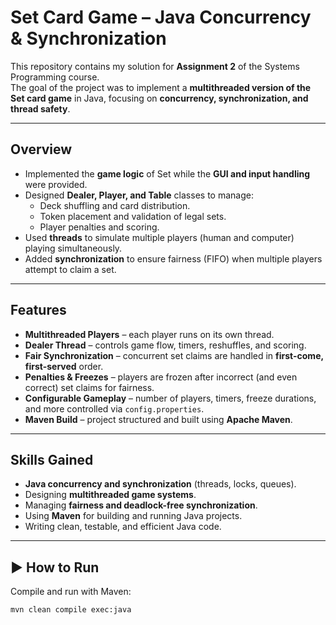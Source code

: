 # Set Card Game – Java Concurrency & Synchronization 

This repository contains my solution for **Assignment 2** of the Systems Programming course.  
The goal of the project was to implement a **multithreaded version of the Set card game** in Java, focusing on **concurrency, synchronization, and thread safety**.

---

## Overview
- Implemented the **game logic** of Set while the **GUI and input handling** were provided.  
- Designed **Dealer, Player, and Table** classes to manage:
  - Deck shuffling and card distribution.  
  - Token placement and validation of legal sets.  
  - Player penalties and scoring.  
- Used **threads** to simulate multiple players (human and computer) playing simultaneously.  
- Added **synchronization** to ensure fairness (FIFO) when multiple players attempt to claim a set.  

---

## Features
- **Multithreaded Players** – each player runs on its own thread.  
- **Dealer Thread** – controls game flow, timers, reshuffles, and scoring.  
- **Fair Synchronization** – concurrent set claims are handled in **first-come, first-served** order.  
- **Penalties & Freezes** – players are frozen after incorrect (and even correct) set claims for fairness.  
- **Configurable Gameplay** – number of players, timers, freeze durations, and more controlled via `config.properties`.  
- **Maven Build** – project structured and built using **Apache Maven**.  

---

## Skills Gained
- **Java concurrency and synchronization** (threads, locks, queues).  
- Designing **multithreaded game systems**.  
- Managing **fairness and deadlock-free synchronization**.  
- Using **Maven** for building and running Java projects.  
- Writing clean, testable, and efficient Java code.  

---

## ▶️ How to Run
Compile and run with Maven:
```bash
mvn clean compile exec:java
